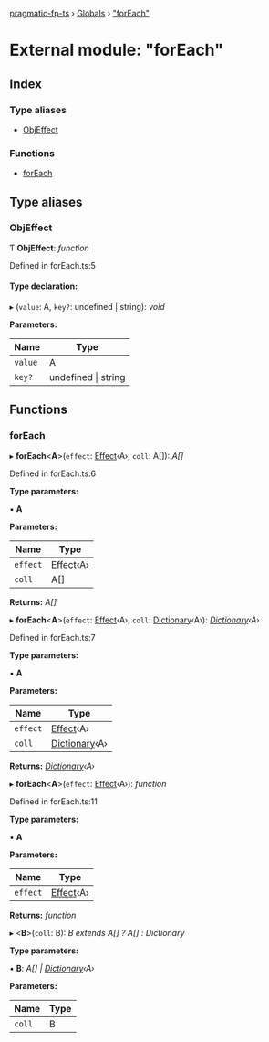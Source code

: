 [pragmatic-fp-ts](../README.md) › [Globals](../globals.md) › ["forEach"](_foreach_.md)

# External module: "forEach"

## Index

### Type aliases

* [ObjEffect](_foreach_.md#objeffect)

### Functions

* [forEach](_foreach_.md#foreach)

## Type aliases

###  ObjEffect

Ƭ **ObjEffect**: *function*

Defined in forEach.ts:5

#### Type declaration:

▸ (`value`: A, `key?`: undefined | string): *void*

**Parameters:**

Name | Type |
------ | ------ |
`value` | A |
`key?` | undefined &#124; string |

## Functions

###  forEach

▸ **forEach**<**A**>(`effect`: [Effect](_types_.md#effect)‹A›, `coll`: A[]): *A[]*

Defined in forEach.ts:6

**Type parameters:**

▪ **A**

**Parameters:**

Name | Type |
------ | ------ |
`effect` | [Effect](_types_.md#effect)‹A› |
`coll` | A[] |

**Returns:** *A[]*

▸ **forEach**<**A**>(`effect`: [Effect](_types_.md#effect)‹A›, `coll`: [Dictionary](_types_.md#dictionary)‹A›): *[Dictionary](_types_.md#dictionary)‹A›*

Defined in forEach.ts:7

**Type parameters:**

▪ **A**

**Parameters:**

Name | Type |
------ | ------ |
`effect` | [Effect](_types_.md#effect)‹A› |
`coll` | [Dictionary](_types_.md#dictionary)‹A› |

**Returns:** *[Dictionary](_types_.md#dictionary)‹A›*

▸ **forEach**<**A**>(`effect`: [Effect](_types_.md#effect)‹A›): *function*

Defined in forEach.ts:11

**Type parameters:**

▪ **A**

**Parameters:**

Name | Type |
------ | ------ |
`effect` | [Effect](_types_.md#effect)‹A› |

**Returns:** *function*

▸ <**B**>(`coll`: B): *B extends A[] ? A[] : Dictionary<A>*

**Type parameters:**

▪ **B**: *A[] | [Dictionary](_types_.md#dictionary)‹A›*

**Parameters:**

Name | Type |
------ | ------ |
`coll` | B |
